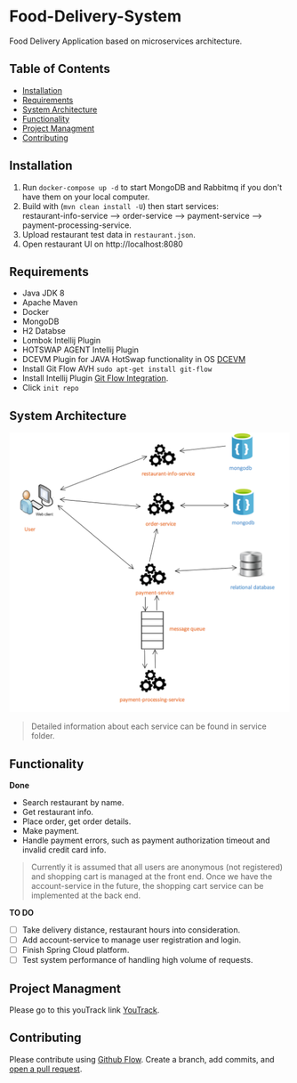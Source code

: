 # Food-Delivery-System

Food Delivery Application based on microservices architecture.

## Table of Contents

- [Installation](#installation)
- [Requirements](#requirements)
- [System Architecture](#system-architecture)
- [Functionality](#functionality)
- [Project Managment](#project-managment)
- [Contributing](#contributing)

## Installation

1. Run `docker-compose up -d` to start MongoDB and Rabbitmq if you don't have them on your local computer.
2. Build  with (`mvn clean install -U`) then start services: <br />
restaurant-info-service --> order-service --> payment-service --> payment-processing-service.
3. Upload restaurant test data in `restaurant.json`.
4. Open restaurant UI on http://localhost:8080

## Requirements

- Java JDK 8
- Apache Maven
- Docker
- MongoDB
- H2 Databse
- Lombok Intellij Plugin
- HOTSWAP AGENT Intellij Plugin
- DCEVM Plugin for JAVA HotSwap functionality in OS [DCEVM](http://dcevm.github.io/)
- Install Git Flow AVH `sudo apt-get install git-flow`
- Install Intellij Plugin  [Git Flow Integration](https://plugins.jetbrains.com/plugin/7315-git-flow-integration).
- Click `init repo `





## System Architecture

![alt image](documentations/diagrams/system_architecture.png)
> Detailed information about each service can be found in service folder.

## Functionality

**Done**
- Search restaurant by name.
- Get restaurant info.
- Place order, get order details.
- Make payment.
- Handle payment errors, such as payment authorization timeout and invalid credit card info.
> Currently it is assumed that all users are anonymous (not registered) and shopping cart is managed at the front end.
Once we have the account-service in the future, the shopping cart service can be implemented at the back end.

**TO DO**
- [ ] Take delivery distance, restaurant hours into consideration.
- [ ] Add account-service to manage user registration and login.
- [ ] Finish Spring Cloud platform.
- [ ] Test system performance of handling high volume of requests.

## Project Managment

Please go to this youTrack link [YouTrack](https://wolverinesolutions.myjetbrains.com).

## Contributing

Please contribute using [Github Flow](https://guides.github.com/introduction/flow/). Create a branch, add commits, and [open a pull request](https://github.com/hitman3r44/food-delivery-backend/compare/).
